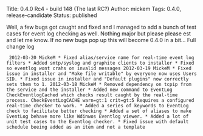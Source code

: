 Title: 0.4.0 Rc4 - build 148 (The last RC?)
Author: mickem
Tags: 0.4.0, release-candidate
Status: published

Well, a few bugs got caught and fixed and I managed to add a bunch of
test cases for event log checking as well. Nothing major but please
please est and let me know. If no new bugs pop up this will become 0.4.0
in a bit... Full change log

     2012-03-20 MickeM * Fixed alias/service name for real-time event log filters * Added smtp/syslog and graphite clients to installer * Fixed so eventlog wont crahs on invalid messages 2012-03-19 MickeM * Fixed issue in installer and "Make file writable" by everyone now uses Users SID. * Fixed issue in installer and "Default plugins" now correctly sets them to 1. 2012-03-18 MickeM * Removed dependency on tcpip from the service and the installer * Added new command to EventLog CheckEventlogCached which checks result caught by the real-time process. CheckEventLogCACHE warn=gt:1 crit=gt:5 Requires a configured real-time checker to work. * Added a series of keywords to EventLog check to facilitate better checking * Added a set of aliases to make EventLog behave more like Wdinwos Eventlog viewer. * Added a lot of unit test cases to the Eventlog checker. * Fixed issue with default schedule beeing added as an item and not a template 
